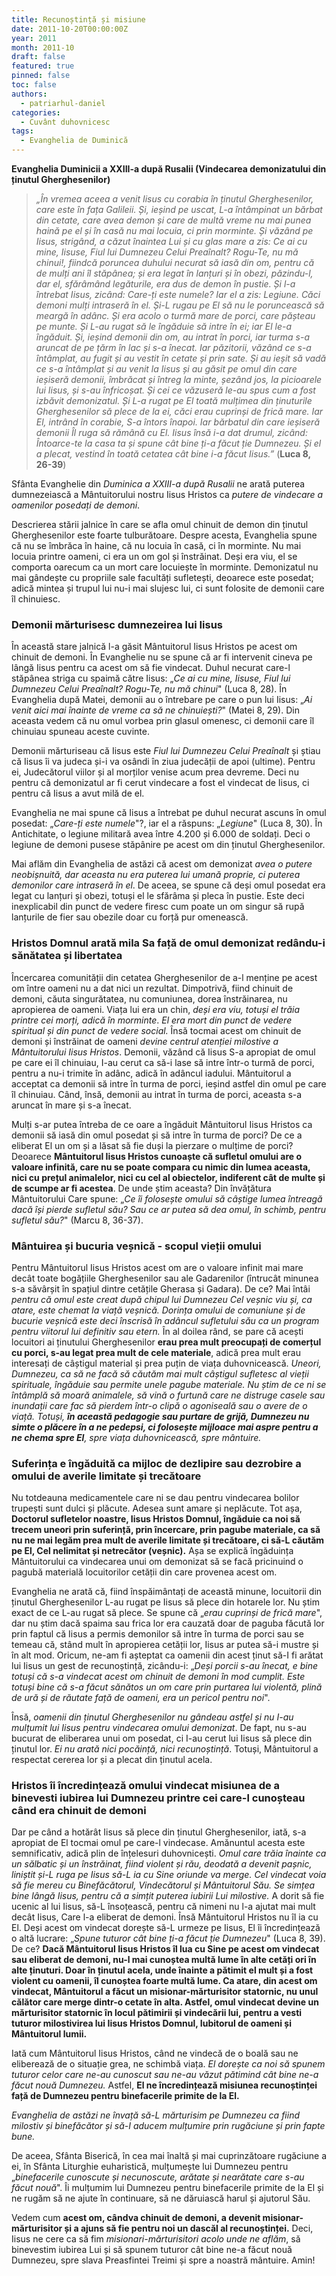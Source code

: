 ```yaml
---
title: Recunoștință și misiune
date: 2011-10-20T00:00:00Z
year: 2011
month: 2011-10
draft: false
featured: true
pinned: false
toc: false
authors:
  - patriarhul-daniel  
categories:
  - Cuvânt duhovnicesc
tags:
  - Evanghelia de Duminică
---
```

**Evanghelia Duminicii a XXIII-a după Rusalii (Vindecarea demonizatului din ținutul Gherghesenilor)**

> _„În vremea aceea a venit Iisus cu corabia în ținutul Gherghesenilor, care este în fața Galileii. Și, ieșind pe uscat, L-a întâmpinat un bărbat din cetate, care avea demon și care de multă vreme nu mai punea haină pe el și în casă nu mai locuia, ci prin morminte. Și văzând pe Iisus, strigând, a căzut înaintea Lui și cu glas mare a zis: Ce ai cu mine, Iisuse, Fiul lui Dumnezeu Celui Preaînalt? Rogu-Te, nu mă chinui!, fiindcă poruncea duhului necurat să iasă din om, pentru că de mulți ani îl stăpânea; și era legat în lanțuri și în obezi, păzindu-l, dar el, sfărâmând legăturile, era dus de demon în pustie. Și l-a întrebat Iisus, zicând: Care-ți este numele? Iar el a zis: Legiune. Căci demoni mulți intraseră în el. Și-L rugau pe El să nu le poruncească să meargă în adânc. Și era acolo o turmă mare de porci, care pășteau pe munte. Și L-au rugat să le îngăduie să intre în ei; iar El le-a îngăduit. Și, ieșind demonii din om, au intrat în porci, iar turma s-a aruncat de pe țărm în lac și s-a înecat. Iar păzitorii, văzând ce s-a întâmplat, au fugit și au vestit în cetate și prin sate. Și au ieșit să vadă ce s-a întâmplat și au venit la Iisus și au găsit pe omul din care ieșiseră demonii, îmbrăcat și întreg la minte, șezând jos, la picioarele lui Iisus, și s-au înfricoșat. Și cei ce văzuseră le-au spus cum a fost izbăvit demonizatul. Și L-a rugat pe El toată mulțimea din ținuturile Gherghesenilor să plece de la ei, căci erau cuprinși de frică mare. Iar El, intrând în corabie, S-a întors înapoi. Iar bărbatul din care ieșiseră demonii Îl ruga să rămână cu El. Iisus însă i-a dat drumul, zicând: Întoarce-te la casa ta și spune cât bine ți-a făcut ție Dumnezeu. Și el a plecat, vestind în toată cetatea cât bine i-a făcut Iisus.”_ (**Luca 8, 26-39**)

Sfânta Evanghelie din _Duminica a XXIII-a după Rusalii_ ne arată puterea dumnezeiască a Mântuitorului nostru Iisus Hristos ca _putere de vindecare a oamenilor posedați de demoni_.

Descrierea stării jalnice în care se afla omul chinuit de demon din ținutul Gherghesenilor este foarte tulburătoare. Despre acesta, Evanghelia spune că nu se îmbrăca în haine, că nu locuia în casă, ci în morminte. Nu mai locuia printre oameni, ci era un om gol și înstrăinat. Deși era viu, el se comporta oarecum ca un mort care locuiește în morminte. Demonizatul nu mai gândește cu propriile sale facultăți sufletești, deoarece este posedat; adică mintea și trupul lui nu-i mai slujesc lui, ci sunt folosite de demonii care îl chinuiesc.

### Demonii mărturisesc dumnezeirea lui Iisus

În această stare jalnică l-a găsit Mântuitorul Iisus Hristos pe acest om chinuit de demoni. În Evanghelie nu se spune că ar fi intervenit cineva pe lângă Iisus pentru ca acest om să fie vindecat. Duhul necurat care-l stăpânea striga cu spaimă către Iisus: „_Ce ai cu mine, Iisuse, Fiul lui Dumnezeu Celui Preaînalt? Rogu-Te, nu mă chinui_" (Luca 8, 28). În Evanghelia după Matei, demonii au o întrebare pe care o pun lui Iisus: „_Ai venit aici mai înainte de vreme ca să ne chinuiești?_" (Matei 8, 29). Din aceasta vedem că nu omul vorbea prin glasul omenesc, ci demonii care îl chinuiau spuneau aceste cuvinte.

Demonii mărturiseau că Iisus este _Fiul lui Dumnezeu Celui Preaînalt_ și știau că Iisus îi va judeca și-i va osândi în ziua judecății de apoi (ultime). Pentru ei, Judecătorul viilor și al morților venise acum prea devreme. Deci nu pentru că demonizatul ar fi cerut vindecare a fost el vindecat de Iisus, ci pentru că Iisus a avut milă de el.

Evanghelia ne mai spune că Iisus a întrebat pe duhul necurat ascuns în omul posedat: „_Care-ți este numele_"?, iar el a răspuns: „_Legiune_" (Luca 8, 30). În Antichitate, o legiune militară avea între 4.200 și 6.000 de soldați. Deci o legiune de demoni pusese stăpânire pe acest om din ținutul Gherghesenilor.

Mai aflăm din Evanghelia de astăzi că acest om demonizat _avea o putere neobișnuită, dar aceasta nu era puterea lui umană proprie, ci puterea demonilor care intraseră în el_. De aceea, se spune că deși omul posedat era legat cu lanțuri și obezi, totuși el le sfărâma și pleca în pustie. Este deci inexplicabil din punct de vedere firesc cum poate un om singur să rupă lanțurile de fier sau obezile doar cu forță pur omenească.

### Hristos Domnul arată mila Sa față de omul demonizat redându-i sănătatea și libertatea

Încercarea comunității din cetatea Gherghesenilor de a-l menține pe acest om între oameni nu a dat nici un rezultat. Dimpotrivă, fiind chinuit de demoni, căuta singurătatea, nu comuniunea, dorea înstrăinarea, nu apropierea de oameni. Viața lui era un chin, _deși era viu, totuși el trăia printre cei morți, adică în morminte_. _El era mort din punct de vedere spiritual și din punct de vedere social._ Însă tocmai acest om chinuit de demoni și înstrăinat de oameni _devine centrul atenției milostive a Mântuitorului Iisus Hristos_. Demonii, văzând că Iisus S-a apropiat de omul pe care ei îl chinuiau, I-au cerut ca să-i lase să intre într-o turmă de porci, pentru a nu-i trimite în adânc, adică în adâncul iadului. Mântuitorul a acceptat ca demonii să intre în turma de porci, ieșind astfel din omul pe care îl chinuiau. Când, însă, demonii au intrat în turma de porci, aceasta s-a aruncat în mare și s-a înecat.

Mulți s-ar putea întreba de ce oare a îngăduit Mântuitorul Iisus Hristos ca demonii să iasă din omul posedat și să intre în turma de porci? De ce a eliberat El un om și a lăsat să fie duși la pierzare o mulțime de porci? Deoarece **Mântuitorul Iisus Hristos cunoaște că sufletul omului are o valoare infinită, care nu se poate compara cu nimic din lumea aceasta, nici cu prețul animalelor, nici cu cel al obiectelor, indiferent cât de multe și de scumpe ar fi acestea**. De unde știm aceasta? Din învățătura Mântuitorului Care spune: „_Ce îi folosește omului să câștige lumea întreagă dacă își pierde sufletul său? Sau ce ar putea să dea omul, în schimb, pentru sufletul său?_" (Marcu 8, 36-37).

### Mântuirea și bucuria veșnică - scopul vieții omului

Pentru Mântuitorul Iisus Hristos acest om are o valoare infinit mai mare decât toate bogățiile Gherghesenilor sau ale Gadarenilor (întrucât minunea s-a săvârșit în spațiul dintre cetățile Gherasa și Gadara). De ce? Mai întâi _pentru că omul este creat după chipul lui Dumnezeu Cel veșnic viu și, ca atare, este chemat la viață veșnică. Dorința omului de comuniune și de bucurie veșnică este deci înscrisă în adâncul sufletului său ca un program pentru viitorul lui definitiv sau etern._ În al doilea rând, se pare că acești locuitori ai ținutului Gherghesenilor **erau prea mult preocupați de comerțul cu porci, s-au legat prea mult de cele materiale**, adică prea mult erau interesați de câștigul material și prea puțin de viața duhovnicească. _Uneori, Dumnezeu, ca să ne facă să căutăm mai mult câștigul sufletesc al vieții spirituale, îngăduie sau permite unele pagube materiale. Nu știm de ce ni se întâmplă să moară animalele, să vină o furtună care ne distruge casele sau inundații care fac să pierdem într-o clipă o agoniseală sau o avere de o viață. Totuși, **în această pedagogie sau purtare de grijă, Dumnezeu nu simte o plăcere în a ne pedepsi, ci folosește mijloace mai aspre pentru a ne chema spre El**, spre viața duhovnicească, spre mântuire._

### Suferința e îngăduită ca mijloc de dezlipire sau dezrobire a omului de averile limitate și trecătoare

Nu totdeauna medicamentele care ni se dau pentru vindecarea bolilor trupești sunt dulci și plăcute. Adesea sunt amare și neplăcute. Tot așa, **Doctorul sufletelor noastre, Iisus Hristos Domnul, îngăduie ca noi să trecem uneori prin suferință, prin încercare, prin pagube materiale, ca să nu ne mai legăm prea mult de averile limitate și trecătoare, ci să-L căutăm pe El, Cel nelimitat și netrecător (veșnic).** Așa se explică îngăduința Mântuitorului ca vindecarea unui om demonizat să se facă pricinuind o pagubă materială locuitorilor cetății din care provenea acest om.

Evanghelia ne arată că, fiind înspăimântați de această minune, locuitorii din ținutul Gherghesenilor L-au rugat pe Iisus să plece din hotarele lor. Nu știm exact de ce L-au rugat să plece. Se spune că „_erau cuprinși de frică mare_", dar nu știm dacă spaima sau frica lor era cauzată doar de paguba făcută lor prin faptul că Iisus a permis demonilor să intre în turma de porci sau se temeau că, stând mult în apropierea cetății lor, Iisus ar putea să-i mustre și în alt mod. Oricum, ne-am fi așteptat ca oamenii din acest ținut să-I fi arătat lui Iisus un gest de recunoștință, zicându-i: „_Deși porcii s-au înecat, e bine totuși că s-a vindecat acest om chinuit de demoni în mod cumplit. Este totuși bine că s-a făcut sănătos un om care prin purtarea lui violentă, plină de ură și de răutate față de oameni, era un pericol pentru noi_".

Însă, _oamenii din ținutul Gherghesenilor nu gândeau astfel și nu I-au mulțumit lui Iisus pentru vindecarea omului demonizat_. De fapt, nu s-au bucurat de eliberarea unui om posedat, ci I-au cerut lui Iisus să plece din ținutul lor. _Ei nu arată nici pocăință, nici recunoștință_. Totuși, Mântuitorul a respectat cererea lor și a plecat din ținutul acela.

### Hristos îi încredințează omului vindecat misiunea de a binevesti iubirea lui Dumnezeu printre cei care-l cunoșteau când era chinuit de demoni

Dar pe când a hotărât Iisus să plece din ținutul Gherghesenilor, iată, s-a apropiat de El tocmai omul pe care-l vindecase. Amănuntul acesta este semnificativ, adică plin de înțelesuri duhovnicești. _Omul care trăia înainte ca un sălbatic și un înstrăinat, fiind violent și rău, deodată a devenit pașnic, liniștit și-L ruga pe Iisus să-L ia cu Sine oriunde va merge. Cel vindecat voia să fie mereu cu Binefăcătorul, Vindecătorul și Mântuitorul Său. Se simțea bine lângă Iisus, pentru că a simțit puterea iubirii Lui milostive._ A dorit să fie ucenic al lui Iisus, să-L însoțească, pentru că nimeni nu l-a ajutat mai mult decât Iisus, Care l-a eliberat de demoni. Însă Mântuitorul Hristos nu îl ia cu El. Deși acest om vindecat dorește să-L urmeze pe Iisus, El îi încredințează o altă lucrare: „_Spune tuturor cât bine ți-a făcut ție Dumnezeu_" (Luca 8, 39). De ce? **Dacă Mântuitorul Iisus Hristos îl lua cu Sine pe acest om vindecat sau eliberat de demoni, nu-l mai cunoștea multă lume în alte cetăți ori în alte ținuturi. Doar în ținutul acela, unde înainte a pătimit el mult și a fost violent cu oamenii, îl cunoștea foarte multă lume. Ca atare, din acest om vindecat, Mântuitorul a făcut un misionar-mărturisitor statornic, nu unul călător care merge dintr-o cetate în alta. Astfel, omul vindecat devine un mărturisitor statornic în locul pătimirii și vindecării lui, pentru a vesti tuturor milostivirea lui Iisus Hristos Domnul, Iubitorul de oameni și Mântuitorul lumii.**

Iată cum Mântuitorul Iisus Hristos, când ne vindecă de o boală sau ne eliberează de o situație grea, ne schimbă viața. _El dorește ca noi să spunem tuturor celor care ne-au cunoscut sau ne-au văzut pătimind cât bine ne-a făcut nouă Dumnezeu._ Astfel, **El ne încredințează misiunea recunoștinței față de Dumnezeu pentru binefacerile primite de la El.**

_Evanghelia de astăzi ne învață să-L mărturisim pe Dumnezeu ca fiind milostiv și binefăcător și să-I aducem mulțumire prin rugăciune și prin fapte bune._

De aceea, Sfânta Biserică, în cea mai înaltă și mai cuprinzătoare rugăciune a ei, în Sfânta Liturghie euharistică, mulțumește lui Dumnezeu pentru „_binefacerile cunoscute și necunoscute, arătate și nearătate care s-au făcut nouă_". Îi mulțumim lui Dumnezeu pentru binefacerile primite de la El și ne rugăm să ne ajute în continuare, să ne dăruiască harul și ajutorul Său.

Vedem cum **acest om, cândva chinuit de demoni, a devenit misionar-mărturisitor și a ajuns să fie pentru noi un dascăl al recunoștinței.** Deci, Iisus ne cere ca să fim _misionari-mărturisitori acolo unde ne aflăm_, să binevestim iubirea Lui și să spunem tuturor cât bine ne-a făcut nouă Dumnezeu, spre slava Preasfintei Treimi și spre a noastră mântuire. Amin! 